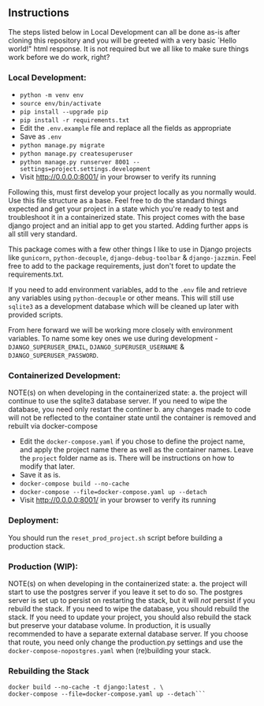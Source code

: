 ## Instructions
The steps listed below in Local Development can all be done as-is after cloning this repository and you will be greeted with a very basic `Hello world!" html response. It is not required but we all like to make sure things work before we do work, right?

### Local Development:
* `python -m venv env`
* `source env/bin/activate`
* `pip install --upgrade pip`
* `pip install -r requirements.txt`
* Edit the `.env.example` file and replace all the fields as appropriate
* Save as `.env`
* `python manage.py migrate`
* `python manage.py createsuperuser`
* `python manage.py runserver 8001 --settings=project.settings.development`
* Visit http://0.0.0.0:8001/ in your browser to verify its running

Following this, must first develop your project locally as you normally would.  Use this file structure as a base.  Feel free to do the standard things expected and get your project in a state which you're ready to test and troubleshoot it in a containerized state.  This project comes with the base django project and an initial app to get you started.  Adding further apps is all still very standard.  

This package comes with a few other things I like to use in Django projects like `gunicorn`, `python-decouple`, `django-debug-toolbar` & `django-jazzmin`. Feel free to add to the package requirements, just don't foret to update the requirements.txt.  

If you need to add environment variables, add to the `.env` file and retrieve any variables using `python-decouple` or other means.  This will still use `sqlite3` as a development database which will be cleaned up later with provided scripts.  

From here forward we will be working more closely with environment variables.  To name some key ones we use during development - `DJANGO_SUPERUSER_EMAIL`, `DJANGO_SUPERUSER_USERNAME` & `DJANGO_SUPERUSER_PASSWORD`.

### Containerized Development:

NOTE(s) on when developing in the containerized state:
a. the project will continue to use the sqlite3 database server.  If you need to wipe the database, you need only restart the continer
b. any changes made to code will not be reflected to the container state until the container is removed and rebuilt via docker-compose

* Edit the `docker-compose.yaml` if you chose to define the project name, and apply the project name there as well as the container names.  Leave the `project` folder name as is.  There will be instructions on how to modify that later.
* Save it as is.
* `docker-compose build --no-cache`
* `docker-compose --file=docker-compose.yaml up --detach`
* Visit http://0.0.0.0:8001/ in your browser to verify its running

### Deployment:
You should run the `reset_prod_project.sh` script before building a production stack.

### Production (WIP):

NOTE(s) on when developing in the containerized state:
a. the project will start to use the postgres server if you leave it set to do so.  The postgres server is set up to persist on restarting the stack, but it will _not_ persist if you rebuild the stack.  If you need to wipe the database, you should rebuild the stack.  If you need to update your project, you should also rebuild the stack but preserve your database volume.  In production, it is usually recommended to have a separate external database server.  If you choose that route, you need only change the production.py settings and use the `docker-compose-nopostgres.yaml` when (re)building your stack.

### Rebuilding the Stack
```docker compose down \
docker build --no-cache -t django:latest . \
docker-compose --file=docker-compose.yaml up --detach```
